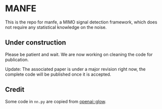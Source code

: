 # MANFE
This is the repo for manfe, a MIMO signal detection framework, which does not require any statistical knowledge on the noise.

## Under construction

Please be patient and wait. We are now working on cleaning the code for publication.

Update: The associated paper is under a major revision right now, the complete code will be published once it is accepted.

## Credit
Some code in `nn.py` are copied from [openai::glow](https://github.com/openai/glow).
